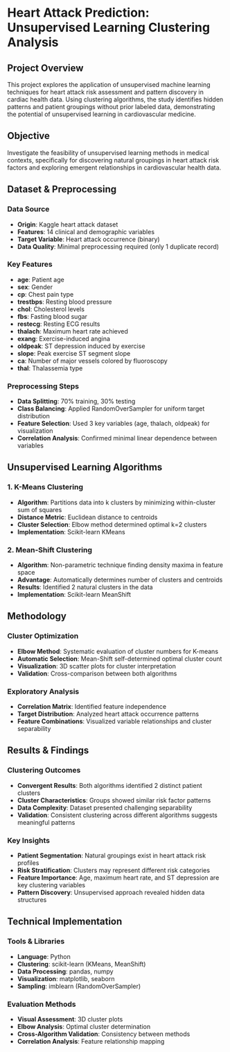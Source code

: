 # Heart Attack Prediction: Unsupervised Learning Clustering Analysis

## Project Overview

This project explores the application of unsupervised machine learning techniques for heart attack risk assessment and pattern discovery in cardiac health data. Using clustering algorithms, the study identifies hidden patterns and patient groupings without prior labeled data, demonstrating the potential of unsupervised learning in cardiovascular medicine.

## Objective

Investigate the feasibility of unsupervised learning methods in medical contexts, specifically for discovering natural groupings in heart attack risk factors and exploring emergent relationships in cardiovascular health data.

## Dataset & Preprocessing

### Data Source
- **Origin**: Kaggle heart attack dataset
- **Features**: 14 clinical and demographic variables
- **Target Variable**: Heart attack occurrence (binary)
- **Data Quality**: Minimal preprocessing required (only 1 duplicate record)

### Key Features
- **age**: Patient age
- **sex**: Gender 
- **cp**: Chest pain type
- **trestbps**: Resting blood pressure
- **chol**: Cholesterol levels
- **fbs**: Fasting blood sugar
- **restecg**: Resting ECG results
- **thalach**: Maximum heart rate achieved
- **exang**: Exercise-induced angina
- **oldpeak**: ST depression induced by exercise
- **slope**: Peak exercise ST segment slope
- **ca**: Number of major vessels colored by fluoroscopy
- **thal**: Thalassemia type

### Preprocessing Steps
- **Data Splitting**: 70% training, 30% testing
- **Class Balancing**: Applied RandomOverSampler for uniform target distribution
- **Feature Selection**: Used 3 key variables (age, thalach, oldpeak) for visualization
- **Correlation Analysis**: Confirmed minimal linear dependence between variables

## Unsupervised Learning Algorithms

### 1. K-Means Clustering
- **Algorithm**: Partitions data into k clusters by minimizing within-cluster sum of squares
- **Distance Metric**: Euclidean distance to centroids
- **Cluster Selection**: Elbow method determined optimal k=2 clusters
- **Implementation**: Scikit-learn KMeans

### 2. Mean-Shift Clustering
- **Algorithm**: Non-parametric technique finding density maxima in feature space
- **Advantage**: Automatically determines number of clusters and centroids
- **Results**: Identified 2 natural clusters in the data
- **Implementation**: Scikit-learn MeanShift

## Methodology

### Cluster Optimization
- **Elbow Method**: Systematic evaluation of cluster numbers for K-means
- **Automatic Selection**: Mean-Shift self-determined optimal cluster count
- **Visualization**: 3D scatter plots for cluster interpretation
- **Validation**: Cross-comparison between both algorithms

### Exploratory Analysis
- **Correlation Matrix**: Identified feature independence
- **Target Distribution**: Analyzed heart attack occurrence patterns
- **Feature Combinations**: Visualized variable relationships and cluster separability

## Results & Findings

### Clustering Outcomes
- **Convergent Results**: Both algorithms identified 2 distinct patient clusters
- **Cluster Characteristics**: Groups showed similar risk factor patterns
- **Data Complexity**: Dataset presented challenging separability
- **Validation**: Consistent clustering across different algorithms suggests meaningful patterns

### Key Insights
- **Patient Segmentation**: Natural groupings exist in heart attack risk profiles
- **Risk Stratification**: Clusters may represent different risk categories
- **Feature Importance**: Age, maximum heart rate, and ST depression are key clustering variables
- **Pattern Discovery**: Unsupervised approach revealed hidden data structures

## Technical Implementation

### Tools & Libraries
- **Language**: Python
- **Clustering**: scikit-learn (KMeans, MeanShift)
- **Data Processing**: pandas, numpy
- **Visualization**: matplotlib, seaborn
- **Sampling**: imblearn (RandomOverSampler)

### Evaluation Methods
- **Visual Assessment**: 3D cluster plots
- **Elbow Analysis**: Optimal cluster determination
- **Cross-Algorithm Validation**: Consistency between methods
- **Correlation Analysis**: Feature relationship mapping
